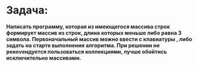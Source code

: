 # Задача:
**Написать программу, которая из имеющегося массива строк формирует массив из строк, 
длина которых меньше либо равна 3 символа. Первоначальный массив можно ввести с клавиатуры , 
либо задать на старте выполнения алгоритма. При решении не рекоvендуется пользоваться коллекциями, 
лучше обойтись исключительно массивами.**


